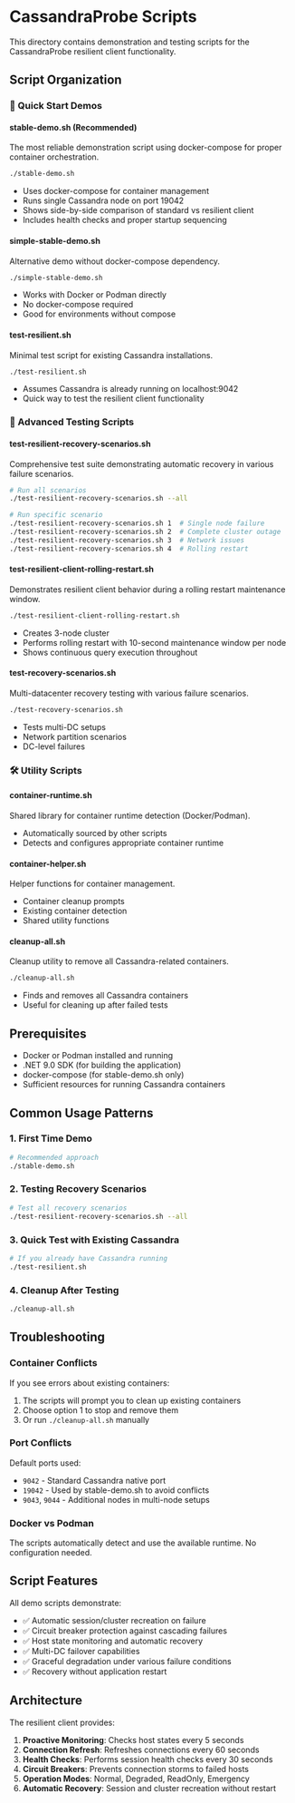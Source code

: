 # CassandraProbe Scripts

This directory contains demonstration and testing scripts for the CassandraProbe resilient client functionality.

## Script Organization

### 🚀 Quick Start Demos

#### **stable-demo.sh** (Recommended)
The most reliable demonstration script using docker-compose for proper container orchestration.
```bash
./stable-demo.sh
```
- Uses docker-compose for container management
- Runs single Cassandra node on port 19042
- Shows side-by-side comparison of standard vs resilient client
- Includes health checks and proper startup sequencing

#### **simple-stable-demo.sh**
Alternative demo without docker-compose dependency.
```bash
./simple-stable-demo.sh
```
- Works with Docker or Podman directly
- No docker-compose required
- Good for environments without compose

#### **test-resilient.sh**
Minimal test script for existing Cassandra installations.
```bash
./test-resilient.sh
```
- Assumes Cassandra is already running on localhost:9042
- Quick way to test the resilient client functionality

### 🧪 Advanced Testing Scripts

#### **test-resilient-recovery-scenarios.sh**
Comprehensive test suite demonstrating automatic recovery in various failure scenarios.
```bash
# Run all scenarios
./test-resilient-recovery-scenarios.sh --all

# Run specific scenario
./test-resilient-recovery-scenarios.sh 1  # Single node failure
./test-resilient-recovery-scenarios.sh 2  # Complete cluster outage
./test-resilient-recovery-scenarios.sh 3  # Network issues
./test-resilient-recovery-scenarios.sh 4  # Rolling restart
```

#### **test-resilient-client-rolling-restart.sh**
Demonstrates resilient client behavior during a rolling restart maintenance window.
```bash
./test-resilient-client-rolling-restart.sh
```
- Creates 3-node cluster
- Performs rolling restart with 10-second maintenance window per node
- Shows continuous query execution throughout

#### **test-recovery-scenarios.sh**
Multi-datacenter recovery testing with various failure scenarios.
```bash
./test-recovery-scenarios.sh
```
- Tests multi-DC setups
- Network partition scenarios
- DC-level failures

### 🛠️ Utility Scripts

#### **container-runtime.sh**
Shared library for container runtime detection (Docker/Podman).
- Automatically sourced by other scripts
- Detects and configures appropriate container runtime

#### **container-helper.sh**
Helper functions for container management.
- Container cleanup prompts
- Existing container detection
- Shared utility functions

#### **cleanup-all.sh**
Cleanup utility to remove all Cassandra-related containers.
```bash
./cleanup-all.sh
```
- Finds and removes all Cassandra containers
- Useful for cleaning up after failed tests

## Prerequisites

- Docker or Podman installed and running
- .NET 9.0 SDK (for building the application)
- docker-compose (for stable-demo.sh only)
- Sufficient resources for running Cassandra containers

## Common Usage Patterns

### 1. First Time Demo
```bash
# Recommended approach
./stable-demo.sh
```

### 2. Testing Recovery Scenarios
```bash
# Test all recovery scenarios
./test-resilient-recovery-scenarios.sh --all
```

### 3. Quick Test with Existing Cassandra
```bash
# If you already have Cassandra running
./test-resilient.sh
```

### 4. Cleanup After Testing
```bash
./cleanup-all.sh
```

## Troubleshooting

### Container Conflicts
If you see errors about existing containers:
1. The scripts will prompt you to clean up existing containers
2. Choose option 1 to stop and remove them
3. Or run `./cleanup-all.sh` manually

### Port Conflicts
Default ports used:
- `9042` - Standard Cassandra native port
- `19042` - Used by stable-demo.sh to avoid conflicts
- `9043`, `9044` - Additional nodes in multi-node setups

### Docker vs Podman
The scripts automatically detect and use the available runtime. No configuration needed.

## Script Features

All demo scripts demonstrate:
- ✅ Automatic session/cluster recreation on failure
- ✅ Circuit breaker protection against cascading failures
- ✅ Host state monitoring and automatic recovery
- ✅ Multi-DC failover capabilities
- ✅ Graceful degradation under various failure conditions
- ✅ Recovery without application restart

## Architecture

The resilient client provides:
1. **Proactive Monitoring**: Checks host states every 5 seconds
2. **Connection Refresh**: Refreshes connections every 60 seconds
3. **Health Checks**: Performs session health checks every 30 seconds
4. **Circuit Breakers**: Prevents connection storms to failed hosts
5. **Operation Modes**: Normal, Degraded, ReadOnly, Emergency
6. **Automatic Recovery**: Session and cluster recreation without restart
